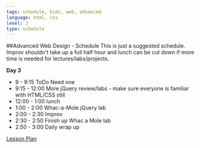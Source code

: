 ```yaml
---
tags: schedule, kids, web, advanced
language: html, css
level: 2
type: schedule
---
```


##Advanced Web Design - Schedule
This is just a suggested schedule. Improv shouldn't take up a full half hour and lunch can be cut down if more time is needed for lectures/labs/projects.

**Day 3**
+ 9 - 9:15 ToDo Need one
+ 9:15 - 12:00 More jQuery review/labs - make sure everyone is familiar with HTML/CSS still
+ 12:00 - 1:00 lunch
+ 1:00 - 2:00 Whac-a-Mole jQuery lab
+ 2:00 - 2:30 Improv
+ 2:30 - 2:50 Finish up Whac a Mole lab
+ 2:50 - 3:00 Daily wrap up

[Lesson Plan](https://docs.google.com/a/flatironschool.com/document/d/1JgYgjZSI9uc_DKtryja3zhh3OmGAeuTmhv_vr50h1JY/edit)
